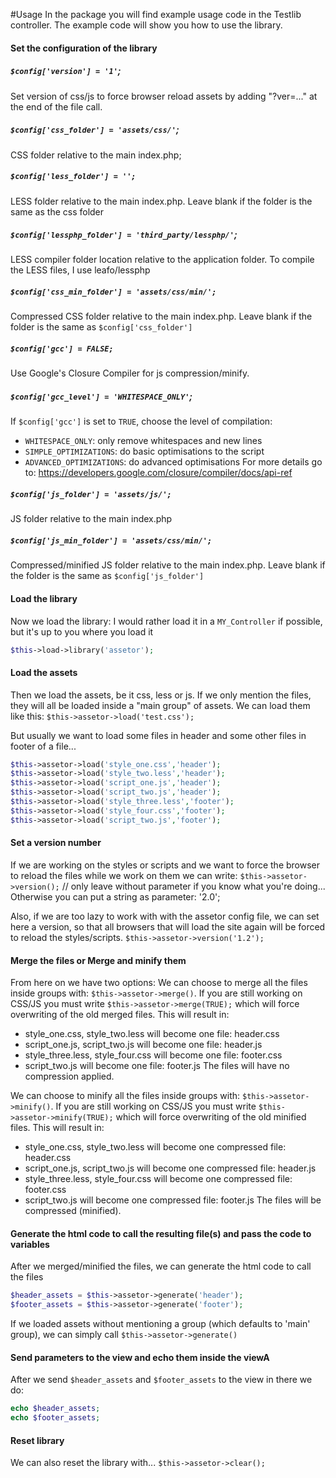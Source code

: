 #Usage
In the package you will find example usage code in the Testlib controller.  The example code will show you how to use the library.

#### Set the configuration of the library

##### `$config['version'] = '1'`;
Set version of css/js to force browser reload assets by adding "?ver=..." at the end of the file call.

##### `$config['css_folder'] = 'assets/css/'`;
CSS folder relative to the main index.php;

##### `$config['less_folder'] = '';`
LESS folder relative to the main index.php. Leave blank if the folder is the same as the css folder

##### `$config['lessphp_folder'] = 'third_party/lessphp/'`;
LESS compiler folder location relative to the application folder. To compile the LESS files, I use leafo/lessphp

##### `$config['css_min_folder'] = 'assets/css/min/';`
Compressed CSS folder relative to the main index.php. Leave blank if the folder is the same as `$config['css_folder']`

##### `$config['gcc'] = FALSE;`
Use Google's Closure Compiler for js compression/minify.

##### `$config['gcc_level'] = 'WHITESPACE_ONLY'`;
If `$config['gcc']` is set to `TRUE`, choose the level of compilation:
 * `WHITESPACE_ONLY`: only remove whitespaces and new lines
 * `SIMPLE_OPTIMIZATIONS`: do basic optimisations to the script
 * `ADVANCED_OPTIMIZATIONS`: do advanced optimisations
For more details go to: https://developers.google.com/closure/compiler/docs/api-ref

##### `$config['js_folder'] = 'assets/js/';`
JS folder relative to the main index.php

##### `$config['js_min_folder'] = 'assets/css/min/';`
Compressed/minified JS folder relative to the main index.php. Leave blank if the folder is the same as `$config['js_folder']`

#### Load the library
Now we load the library: I would rather load it in a `MY_Controller` if possible, but it's up to you where you load it

```php
$this->load->library('assetor');
```

#### Load the assets
Then we load the assets, be it css, less or js.
If we only mention the files, they will all be loaded inside a "main group" of assets. We can load them like this: `$this->assetor->load('test.css');`

But usually we want to load some files in header and some other files in footer of a file...

```php
$this->assetor->load('style_one.css','header');
$this->assetor->load('style_two.less','header');
$this->assetor->load('script_one.js','header');
$this->assetor->load('script_two.js','header');
$this->assetor->load('style_three.less','footer');
$this->assetor->load('style_four.css','footer');
$this->assetor->load('script_two.js','footer');
```

#### Set a version number
If we are working on the styles or scripts and we want to force the browser to reload the files while we work on them we can write:
`$this->assetor->version();` // only leave without parameter if you know what you're doing... Otherwise you can put a string as parameter: '2.0';

Also, if we are too lazy to work with with the assetor config file, we can set here a version, so that all browsers that will load the site again will be forced to reload the styles/scripts.
`$this->assetor->version('1.2');`

#### Merge the files or Merge and minify them

From here on we have two options:
We can choose to merge all the files inside groups with: `$this->assetor->merge()`. If you are still working on CSS/JS you must write `$this->assetor->merge(TRUE);` which will force overwriting of the old merged files.
This will result in:
- style_one.css, style_two.less will become one file: header.css
- script_one.js, script_two.js will become one file: header.js
- style_three.less, style_four.css will become one file: footer.css
- script_two.js will become one file: footer.js
The files will have no compression applied.

We can choose to minify all the files inside groups with: `$this->assetor->minify()`. If you are still working on CSS/JS you must write `$this->assetor->minify(TRUE);` which will force overwriting of the old minified files.
This will result in:
- style_one.css, style_two.less will become one compressed file: header.css
- script_one.js, script_two.js will become one compressed file: header.js
- style_three.less, style_four.css will become one compressed file: footer.css
- script_two.js will become one compressed file: footer.js
The files will be compressed (minified).

#### Generate the html code to call the resulting file(s) and pass the code to variables
After we merged/minified the files, we can generate the html code to call the files

```php
$header_assets = $this->assetor->generate('header');
$footer_assets = $this->assetor->generate('footer');
```

If we loaded assets without mentioning a group (which defaults to 'main' group), we can simply call `$this->assetor->generate()`

#### Send parameters to the view and echo them inside the viewA
After we send `$header_assets` and `$footer_assets` to the view in there we do:

```php
echo $header_assets;
echo $footer_assets;
```

#### Reset library
We can also reset the library with...
`$this->assetor->clear();`
